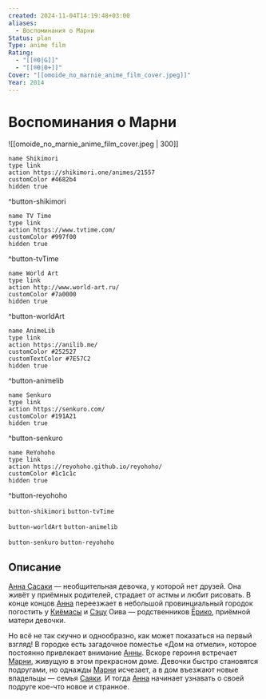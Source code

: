 ```yaml
---
created: 2024-11-04T14:19:48+03:00
aliases:
  - Воспоминания о Марни
Status: plan
Type: anime film
Rating:
  - "[[®️0|G]]"
  - "[[®️0|0+]]"
Cover: "[[omoide_no_marnie_anime_film_cover.jpeg]]"
Year: 2014
---
```


# Воспоминания о Марни

![[omoide_no_marnie_anime_film_cover.jpeg | 300]]

```button
name Shikimori
type link
action https://shikimori.one/animes/21557
customColor #4682b4
hidden true
```
^button-shikimori

```button
name TV Time
type link
action https://www.tvtime.com/
customColor #997f00
hidden true
```
^button-tvTime

```button
name World Art
type link
action http://www.world-art.ru/
customColor #7a0000
hidden true
```
^button-worldArt

```button
name AnimeLib
type link
action https://anilib.me/
customColor #252527
customTextColor #7E57C2
hidden true
```
^button-animelib

```button
name Senkuro
type link
action https://senkuro.com/
customColor #191A21
hidden true
```
^button-senkuro

```button
name ReYohoho
type link
action https://reyohoho.github.io/reyohoho/
customColor #1c1c1c
hidden true
```
^button-reyohoho

`button-shikimori` `button-tvTime`

`button-worldArt` `button-animelib`

`button-senkuro` `button-reyohoho`

## Описание

[Анна Сасаки](https://shikimori.one/characters/105211-anna-sasaki) — необщительная девочка, у которой нет друзей. Она живёт у приёмных родителей, страдает от астмы и любит рисовать. В конце концов [Анна](https://shikimori.one/characters/105211-anna-sasaki) переезжает в небольшой провинциальный городок погостить у [Киёмасы](https://shikimori.one/characters/107389-kiyomasa-ooiwa) и [Сэцу](https://shikimori.one/characters/107391-setsu-ooiwa) Оива — родственников [Ёрико](https://shikimori.one/characters/107387-yoriko-sasaki), приёмной матери девочки.

Но всё не так скучно и однообразно, как может показаться на первый взгляд! В городке есть загадочное поместье «Дом на отмели», которое постоянно привлекает внимание [Анны](https://shikimori.one/characters/105211-anna-sasaki). Вскоре героиня встречает [Марни](https://shikimori.one/characters/105213-marnie), живущую в этом прекрасном доме. Девочки быстро становятся подругами, но однажды [Марни](https://shikimori.one/characters/105213-marnie) исчезает, а в дом въезжают новые владельцы — семья [Саяки](https://shikimori.one/characters/129015-sayaka). И тогда [Анна](https://shikimori.one/characters/105211-anna-sasaki) начинает узнавать о своей подруге кое-что новое и странное.
